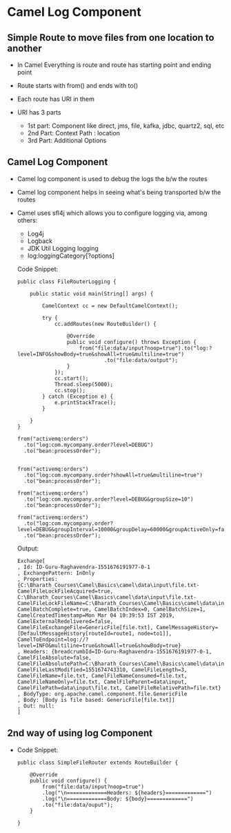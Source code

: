 # Camel Log Component
## Simple Route to move files from one location to another

- 	In  Camel Everything is route and route has starting point and ending point
-	Route starts with from() and ends with to()	
-	Each route has URI in them
-	URI has 3 parts
	
	-	1st part: Component like direct, jms, file, kafka, jdbc, quartz2, sql, etc
	-	2nd Part: Context Path : location
	-	3rd Part: Additional Options
	
	
## Camel Log Component

-	Camel log component is used to debug the logs the b/w the routes
-	Camel log component helps in seeing what's being transported b/w the routes
-	Camel uses sfl4j which allows you to configure logging via, among others:
	-	Log4j
	-	Logback
	-	JDK Util Logging logging
	-	log:loggingCategory[?options]	
	
	Code Snippet:
	
		public class FileRouterLogging {

			public static void main(String[] args) {

				CamelContext cc = new DefaultCamelContext();

				try {
					cc.addRoutes(new RouteBuilder() {

						@Override
						public void configure() throws Exception {
							from("file:data/input?noop=true").to("log:?level=INFO&showBody=true&showAll=true&multiline=true")
									.to("file:data/output");
						}
					});
					cc.start();
					Thread.sleep(5000);
					cc.stop();
				} catch (Exception e) {
					e.printStackTrace();
				}

			}
		}

		from("activemq:orders")
		  .to("log:com.mycompany.order?level=DEBUG")
		  .to("bean:processOrder");


		from("activemq:orders")
		  .to("log:com.mycompany.order?showAll=true&multiline=true")
		  .to("bean:processOrder");

		from("activemq:orders")
		  .to("log:com.mycompany.order?level=DEBUG&groupSize=10")
		  .to("bean:processOrder");

		from("activemq:orders")
		  .to("log:com.mycompany.order?level=DEBUG&groupInterval=10000&groupDelay=60000&groupActiveOnly=false")
		  .to("bean:processOrder");


	Output:
	
		Exchange[
		, Id: ID-Guru-Raghavendra-1551676191977-0-1
		, ExchangePattern: InOnly
		, Properties: {C:\Bharath_Courses\Camel\Basics\camel\data\input\file.txt-CamelFileLockFileAcquired=true, C:\Bharath_Courses\Camel\Basics\camel\data\input\file.txt-CamelFileLockFileName=C:\Bharath_Courses\Camel\Basics\camel\data\input\file.txt.camelLock, CamelBatchComplete=true, CamelBatchIndex=0, CamelBatchSize=1, CamelCreatedTimestamp=Mon Mar 04 10:39:53 IST 2019, CamelExternalRedelivered=false, CamelFileExchangeFile=GenericFile[file.txt], CamelMessageHistory=[DefaultMessageHistory[routeId=route1, node=to1]], CamelToEndpoint=log://?level=INFO&multiline=true&showAll=true&showBody=true}
		, Headers: {breadcrumbId=ID-Guru-Raghavendra-1551676191977-0-1, CamelFileAbsolute=false, CamelFileAbsolutePath=C:\Bharath_Courses\Camel\Basics\camel\data\input\file.txt, CamelFileLastModified=1551674743310, CamelFileLength=3, CamelFileName=file.txt, CamelFileNameConsumed=file.txt, CamelFileNameOnly=file.txt, CamelFileParent=data\input, CamelFilePath=data\input\file.txt, CamelFileRelativePath=file.txt}
		, BodyType: org.apache.camel.component.file.GenericFile
		, Body: [Body is file based: GenericFile[file.txt]]
		, Out: null: 
		]
		
		
## 2nd way of using log Component

-	Code Snippet:

		public class SimpleFileRouter extends RouteBuilder {

			@Override
			public void configure() {
				from("file:data/input?noop=true")
				.log("\n=============Headers: ${headers}=============")
				.log("\n=============Body: ${body}=============")
				.to("file:data/ouput");
			}

		}		
